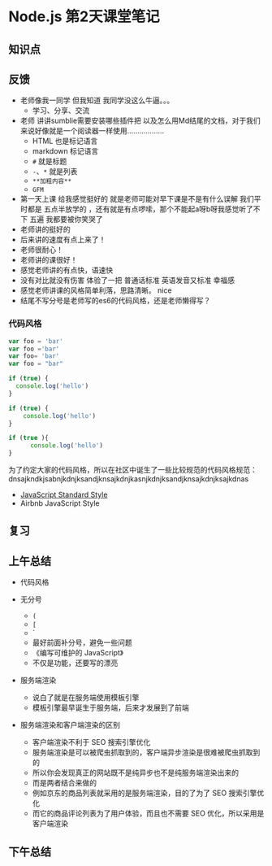 # Node.js 第2天课堂笔记

## 知识点

## 反馈

- 老师像我一同学 但我知道 我同学没这么牛逼。。。
  + 学习、分享、交流
- 老师 讲讲sumblie需要安装哪些插件把 以及怎么用Md结尾的文档，对于我们来说好像就是一个阅读器一样使用………………
  + HTML 也是标记语言
  + markdown 标记语言
  + `#` 就是标题
  + `-`、`*` 就是列表
  + `**加粗内容**`
  + `GFM`
- 第一天上课 给我感觉挺好的 就是老师可能对早下课是不是有什么误解 我们平时都是 五点半放学的 ，还有就是有点啰嗦，那个不能起a呀b呀我感觉听了不下 五遍 我都要被你笑哭了
- 老师讲的挺好的
- 后来讲的速度有点上来了！
-  老师很耐心！
- 老师讲的课很好！
-  感觉老师讲的有点快，语速快
- 没有对比就没有伤害 体验了一把 普通话标准 英语发音又标准 幸福感
- 感觉老师讲课的风格简单利落，思路清晰。 nice
-  结尾不写分号是老师写的es6的代码风格，还是老师懒得写？

### 代码风格

```javascript
var foo = 'bar'
var foo ='bar'
var foo= 'bar'
var foo = "bar"

if (true) {
  console.log('hello') 
}

if (true) {
    console.log('hello') 
}

if (true ){
      console.log('hello') 
}
```

为了约定大家的代码风格，所以在社区中诞生了一些比较规范的代码风格规范：dnsajkndkjsabnjkdnjksandjknsajkdnjkasnjkdnjksandjknsajkdnjksajkdnas

- [JavaScript Standard Style](https://standardjs.com/)
- Airbnb JavaScript Style

## 复习

## 上午总结

- 代码风格
- 无分号
  + `(`
  + `[`
  + `
  + 最好前面补分号，避免一些问题
  + 《编写可维护的 JavaScript》
  + 不仅是功能，还要写的漂亮
- 服务端渲染
  + 说白了就是在服务端使用模板引擎
  + 模板引擎最早诞生于服务端，后来才发展到了前端

- 服务端渲染和客户端渲染的区别
  + 客户端渲染不利于 SEO 搜索引擎优化
  + 服务端渲染是可以被爬虫抓取到的，客户端异步渲染是很难被爬虫抓取到的
  + 所以你会发现真正的网站既不是纯异步也不是纯服务端渲染出来的
  + 而是两者结合来做的
  + 例如京东的商品列表就采用的是服务端渲染，目的了为了 SEO 搜索引擎优化
  + 而它的商品评论列表为了用户体验，而且也不需要 SEO 优化，所以采用是客户端渲染

## 下午总结
